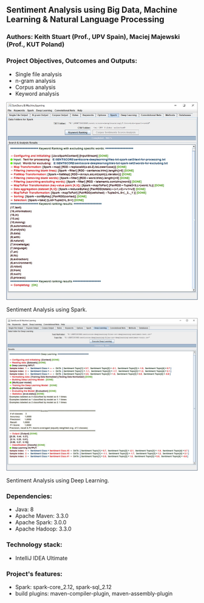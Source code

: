 ## Sentiment Analysis using Big Data, Machine Learning & Natural Language Processing 

### Authors: Keith Stuart (Prof., UPV Spain), Maciej Majewski (Prof., KUT Poland)

### Project Objectives, Outcomes and Outputs: 
* Single file analysis
* n-gram analysis
* Corpus analysis
* Keyword analysis

![data-engineering-java-spark-app](/images/sentiscore-1.jpg)

Sentiment Analysis using Spark.

![data-engineering-java-spark-app](/images/sentiscore-2.jpg)

Sentiment Analysis using Deep Learning.

### Dependencies:
* Java: 8
* Apache Maven: 3.3.0
* Apache Spark: 3.0.0 
* Apache Hadoop: 3.3.0

### Technology stack:
* IntelliJ IDEA Ultimate

### Project's features: 
* Spark: spark-core_2.12, spark-sql_2.12
* build plugins: maven-compiler-plugin, maven-assembly-plugin


